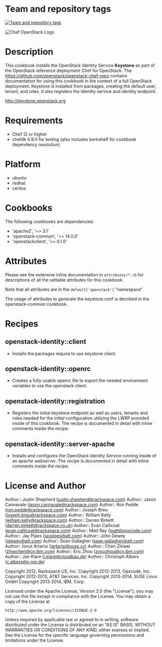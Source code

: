 Team and repository tags
========================

[![Team and repository tags](http://governance.openstack.org/badges/cookbook-openstack-identity.svg)](http://governance.openstack.org/reference/tags/index.html)

<!-- Change things from this point on -->

![Chef OpenStack Logo](https://www.openstack.org/themes/openstack/images/project-mascots/Chef%20OpenStack/OpenStack_Project_Chef_horizontal.png)

Description
===========

This cookbook installs the OpenStack Identity Service **Keystone** as part of
the OpenStack reference deployment Chef for OpenStack. The
https://github.com/openstack/openstack-chef-repo contains documentation for
using this cookbook in the context of a full OpenStack deployment. Keystone is
installed from packages, creating the default user, tenant, and roles. It also
registers the identity service and identity endpoint.

http://keystone.openstack.org

Requirements
============

- Chef 12 or higher
- chefdk 0.9.0 for testing (also includes berkshelf for cookbook dependency
  resolution)

Platform
========

- ubuntu
- redhat
- centos

Cookbooks
=========

The following cookbooks are dependencies:

- 'apache2', '~> 3.1'
- 'openstack-common', '>= 14.0.0'
- 'openstackclient', '>= 0.1.0'

Attributes
==========

Please see the extensive inline documentation in `attributes/*.rb` for
descriptions of all the settable attributes for this cookbook.

Note that all attributes are in the `default['openstack']` "namespace"

The usage of attributes to generate the keystone.conf is decribed in the
openstack-common cookbook.

Recipes
=======

## openstack-identity::client
- Installs the packages require to use keystone client.

## openstack-identity::openrc
- Creates a fully usable openrc file to export the needed environment variables
  to use the openstack client.

## openstack-identity::registration
- Registers the initial keystone endpoint as well as users, tenants and roles
  needed for the initial configuration utilizing the LWRP provided inside of
  this cookbook. The recipe is documented in detail with inline comments inside
  the recipe.

## openstack-identity::server-apache
- Installs and configures the OpenStack Identity Service running inside of an
  apache webserver. The recipe is documented in detail with inline comments
  inside the recipe.

License and Author
==================

Author:: Justin Shepherd (<justin.shepherd@rackspace.com>)
Author:: Jason Cannavale (<jason.cannavale@rackspace.com>)
Author:: Ron Pedde (<ron.pedde@rackspace.com>)
Author:: Joseph Breu (<joseph.breu@rackspace.com>)
Author:: William Kelly (<william.kelly@rackspace.com>)
Author:: Darren Birkett (<darren.birkett@rackspace.co.uk>)
Author:: Evan Callicoat (<evan.callicoat@rackspace.com>)
Author:: Matt Ray (<matt@opscode.com>)
Author:: Jay Pipes (<jaypipes@att.com>)
Author:: John Dewey (<jdewey@att.com>)
Author:: Sean Gallagher (<sean.gallagher@att.com>)
Author:: Ionut Artarisi (<iartarisi@suse.cz>)
Author:: Chen Zhiwei (zhiwchen@cn.ibm.com)
Author:: Eric Zhou (zyouzhou@cn.ibm.com)
Author:: Jan Klare (j.klare@cloudbau.de)
Author:: Christoph Albers (<c.albers@x-ion.de>)

Copyright 2012, Rackspace US, Inc.
Copyright 2012-2013, Opscode, Inc.
Copyright 2012-2013, AT&T Services, Inc.
Copyright 2013-2014, SUSE Linux GmbH
Copyright 2013-2014, IBM, Corp.

Licensed under the Apache License, Version 2.0 (the "License");
you may not use this file except in compliance with the License.
You may obtain a copy of the License at

    http://www.apache.org/licenses/LICENSE-2.0

Unless required by applicable law or agreed to in writing, software
distributed under the License is distributed on an "AS IS" BASIS,
WITHOUT WARRANTIES OR CONDITIONS OF ANY KIND, either express or implied.
See the License for the specific language governing permissions and
limitations under the License.
